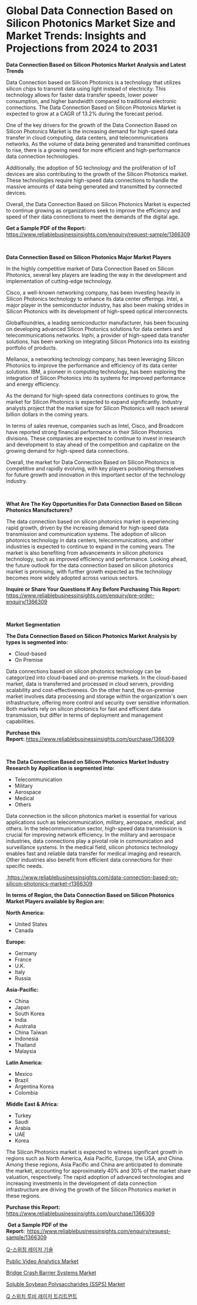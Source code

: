 <p><h1>Global Data Connection Based on Silicon Photonics Market Size and Market Trends: Insights and Projections from 2024 to 2031</h1></p><p><strong>Data Connection Based on Silicon Photonics Market Analysis and Latest Trends</strong></p>
<p><p>Data Connection based on Silicon Photonics is a technology that utilizes silicon chips to transmit data using light instead of electricity. This technology allows for faster data transfer speeds, lower power consumption, and higher bandwidth compared to traditional electronic connections. The Data Connection Based on Silicon Photonics Market is expected to grow at a CAGR of 13.2% during the forecast period.</p><p>One of the key drivers for the growth of the Data Connection Based on Silicon Photonics Market is the increasing demand for high-speed data transfer in cloud computing, data centers, and telecommunications networks. As the volume of data being generated and transmitted continues to rise, there is a growing need for more efficient and high-performance data connection technologies.</p><p>Additionally, the adoption of 5G technology and the proliferation of IoT devices are also contributing to the growth of the Silicon Photonics market. These technologies require high-speed data connections to handle the massive amounts of data being generated and transmitted by connected devices.</p><p>Overall, the Data Connection Based on Silicon Photonics Market is expected to continue growing as organizations seek to improve the efficiency and speed of their data connections to meet the demands of the digital age.</p></p>
<p><strong>Get a Sample PDF of the Report:&nbsp;</strong> <a href="https://www.reliablebusinessinsights.com/enquiry/request-sample/1366309">https://www.reliablebusinessinsights.com/enquiry/request-sample/1366309</a></p>
<p>&nbsp;</p>
<p><strong>Data Connection Based on Silicon Photonics Major Market Players</strong></p>
<p><p>In the highly competitive market of Data Connection Based on Silicon Photonics, several key players are leading the way in the development and implementation of cutting-edge technology. </p><p>Cisco, a well-known networking company, has been investing heavily in Silicon Photonics technology to enhance its data center offerings. Intel, a major player in the semiconductor industry, has also been making strides in Silicon Photonics with its development of high-speed optical interconnects. </p><p>Globalfoundries, a leading semiconductor manufacturer, has been focusing on developing advanced Silicon Photonics solutions for data centers and telecommunications networks. Inphi, a provider of high-speed data transfer solutions, has been working on integrating Silicon Photonics into its existing portfolio of products. </p><p>Mellanox, a networking technology company, has been leveraging Silicon Photonics to improve the performance and efficiency of its data center solutions. IBM, a pioneer in computing technology, has been exploring the integration of Silicon Photonics into its systems for improved performance and energy efficiency. </p><p>As the demand for high-speed data connections continues to grow, the market for Silicon Photonics is expected to expand significantly. Industry analysts project that the market size for Silicon Photonics will reach several billion dollars in the coming years. </p><p>In terms of sales revenue, companies such as Intel, Cisco, and Broadcom have reported strong financial performance in their Silicon Photonics divisions. These companies are expected to continue to invest in research and development to stay ahead of the competition and capitalize on the growing demand for high-speed data connections. </p><p>Overall, the market for Data Connection Based on Silicon Photonics is competitive and rapidly evolving, with key players positioning themselves for future growth and innovation in this important sector of the technology industry.</p></p>
<p>&nbsp;</p>
<p><strong>What Are The Key Opportunities For Data Connection Based on Silicon Photonics Manufacturers?</strong></p>
<p><p>The data connection based on silicon photonics market is experiencing rapid growth, driven by the increasing demand for high-speed data transmission and communication systems. The adoption of silicon photonics technology in data centers, telecommunications, and other industries is expected to continue to expand in the coming years. The market is also benefiting from advancements in silicon photonics technology, such as improved efficiency and performance. Looking ahead, the future outlook for the data connection based on silicon photonics market is promising, with further growth expected as the technology becomes more widely adopted across various sectors.</p></p>
<p><strong>Inquire or Share Your Questions If Any Before Purchasing This Report:</strong> <a href="https://www.reliablebusinessinsights.com/enquiry/pre-order-enquiry/1366309">https://www.reliablebusinessinsights.com/enquiry/pre-order-enquiry/1366309</a></p>
<p>&nbsp;</p>
<p><strong>Market Segmentation</strong></p>
<p><strong>The Data Connection Based on Silicon Photonics Market Analysis by types is segmented into:</strong></p>
<p><ul><li>Cloud-based</li><li>On Premise</li></ul></p>
<p><p>Data connections based on silicon photonics technology can be categorized into cloud-based and on-premise markets. In the cloud-based market, data is transferred and processed in cloud servers, providing scalability and cost-effectiveness. On the other hand, the on-premise market involves data processing and storage within the organization's own infrastructure, offering more control and security over sensitive information. Both markets rely on silicon photonics for fast and efficient data transmission, but differ in terms of deployment and management capabilities.</p></p>
<p><strong>Purchase this Report:&nbsp;</strong><a href="https://www.reliablebusinessinsights.com/purchase/1366309">https://www.reliablebusinessinsights.com/purchase/1366309</a></p>
<p>&nbsp;</p>
<p><strong>The Data Connection Based on Silicon Photonics Market Industry Research by Application is segmented into:</strong></p>
<p><ul><li>Telecommunication</li><li>Military</li><li>Aerospace</li><li>Medical</li><li>Others</li></ul></p>
<p><p>Data connection in the silicon photonics market is essential for various applications such as telecommunication, military, aerospace, medical, and others. In the telecommunication sector, high-speed data transmission is crucial for improving network efficiency. In the military and aerospace industries, data connections play a pivotal role in communication and surveillance systems. In the medical field, silicon photonics technology enables fast and reliable data transfer for medical imaging and research. Other industries also benefit from efficient data connections for their specific needs.</p></p>
<p><a href="https://www.reliablebusinessinsights.com/data-connection-based-on-silicon-photonics-market-r1366309">&nbsp;https://www.reliablebusinessinsights.com/data-connection-based-on-silicon-photonics-market-r1366309</a></p>
<p><strong>In terms of Region, the Data Connection Based on Silicon Photonics Market Players available by Region are:</strong></p>
<p>
    <p> <strong> North America: </strong>
        <ul>
            <li>United States</li>
            <li>Canada</li>
        </ul>
        </p> 
    <p> <strong> Europe: </strong>
        <ul>
            <li>Germany</li>
            <li>France</li>
            <li>U.K.</li>
            <li>Italy</li>
            <li>Russia</li>
        </ul>
        </p> 
    <p> <strong> Asia-Pacific: </strong>
        <ul>
            <li>China</li>
            <li>Japan</li>
            <li>South Korea</li>
            <li>India</li>
            <li>Australia</li>
            <li>China Taiwan</li>
            <li>Indonesia</li>
            <li>Thailand</li>
            <li>Malaysia</li>
        </ul>
        </p> 
    <p> <strong> Latin America: </strong>
        <ul>
            <li>Mexico</li>
            <li>Brazil</li>
            <li>Argentina Korea</li>
            <li>Colombia</li>
        </ul>
        </p> 
    <p> <strong> Middle East & Africa: </strong>
        <ul>
            <li>Turkey</li>
            <li>Saudi</li>
            <li>Arabia</li>
            <li>UAE</li>
            <li>Korea</li>
        </ul>
    </p>
    </p>
<p><p>The Silicon Photonics market is expected to witness significant growth in regions such as North America, Asia Pacific, Europe, the USA, and China. Among these regions, Asia Pacific and China are anticipated to dominate the market, accounting for approximately 40% and 30% of the market share valuation, respectively. The rapid adoption of advanced technologies and increasing investments in the development of data connection infrastructure are driving the growth of the Silicon Photonics market in these regions.</p></p>
<p><strong>Purchase this Report: </strong><a href="https://www.reliablebusinessinsights.com/purchase/1366309">https://www.reliablebusinessinsights.com/purchase/1366309</a></p>
<p>&nbsp;<strong>Get a Sample PDF of the Report:&nbsp;&nbsp;</strong><a href="https://www.reliablebusinessinsights.com/enquiry/request-sample/1366309">https://www.reliablebusinessinsights.com/enquiry/request-sample/1366309</a></p>
<p><strong></strong></p>
<p><p><a href="https://github.com/AnthonyWratten/Market-Research-Report-List-1/blob/main/574807682524.md">Q-스위칭 레이저 기술</a></p><p><a href="https://github.com/GageWest1962/Market-Research-Report-List-1/blob/main/public-video-analytics-market.md">Public Video Analytics Market</a></p><p><a href="https://github.com/Hazelklievgspy6vdcsmu106w/Market-Research-Report-List-2/blob/main/bridge-crash-barrier-systems-market.md">Bridge Crash Barrier Systems Market</a></p><p><a href="https://www.linkedin.com/pulse/soluble-soybean-polysaccharides-ssps-market-size-reveals-best-twcfe?trackingId=RxgMsWeLOQ%2BZuIHcDCBjUQ%3D%3D">Soluble Soybean Polysaccharides (SSPS) Market</a></p><p><a href="https://github.com/plelbej847484502/Market-Research-Report-List-2/blob/main/838977482525.md">Q 스위치 루비 레이저 트리트먼트</a></p></p>